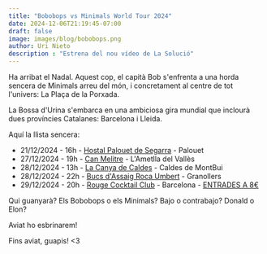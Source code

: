 ```yaml
---
title: "Bobobops vs Minimals World Tour 2024"
date: 2024-12-06T21:19:45-07:00
draft: false
image: images/blog/bobobops.png
author: Uri Nieto
description : "Estrena del nou vídeo de La Solució"
---
```


Ha arribat el Nadal. Aquest cop, el capità Bob s'enfrenta a una horda sencera de Minimals arreu del món, i concretament al centre de tot l'univers: La Plaça de la Porxada.

La Bossa d'Urina s'embarca en una ambiciosa gira mundial que inclourà dues províncies Catalanes: Barcelona i Lleida.

Aquí la llista sencera:
- 21/12/2024 - 16h - [Hostal Palouet de Segarra](https://maps.app.goo.gl/VVgkXqNtM19immUx6) - Palouet
- 27/12/2024 - 19h - [Can Melitre](https://maps.app.goo.gl/jSR3kQ4R27S8qdga7) - L'Ametlla del Vallès
- 28/12/2024 - 13h - [La Canya de Caldes](https://maps.app.goo.gl/XxyX6UEP9qzQEAc79) - Caldes de MontBui
- 28/12/2024 - 22h - [Bucs d'Assaig Roca Umbert](https://maps.app.goo.gl/6ssxpAs3Z863pTZdA) - Granollers
- 29/12/2024 - 20h - [Rouge Cocktail Club](https://maps.app.goo.gl/M2PMvMjRL8nAxhnS7) - Barcelona - [ENTRADES A 8€](https://link.dice.fm/Z81973fbf3e2)

Qui guanyarà? Els Bobobops o els Minimals? Bajo o contrabajo? Donald o Elon?

Aviat ho esbrinarem!

Fins aviat, guapis! <3
